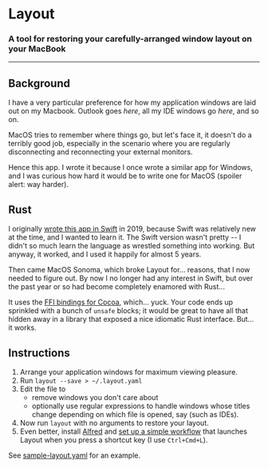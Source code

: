 # Layout

### A tool for restoring your carefully-arranged window layout on your MacBook

---
## Background

I have a very particular preference for how my application windows are laid out on my Macbook. 
Outlook goes _here_, all my IDE windows go _here_, and so on. 

MacOS tries to remember where things go, but let's face it, it doesn't do a terribly good job,
especially in the scenario where you are regularly disconnecting and reconnecting your external
monitors.

Hence this app. I wrote it because I once wrote a similar app for Windows, and I was
curious how hard it would be to write one for MacOS (spoiler alert: way harder).

## Rust

I originally [wrote this app in Swift](https://github.com/jafischer/layout) in 2019,
because Swift was relatively new at the time, and I wanted to learn it. The Swift version wasn't
pretty -- I didn't so much learn the language as wrestled something into working. But anyway, it
worked, and I used it happily for almost 5 years.

Then came MacOS Sonoma, which broke Layout for... reasons, that I now needed to figure out. By now I no
longer had any interest in Swift, but over the past year or so had become completely enamored with Rust...

It uses the [FFI bindings for Cocoa](https://crates.io/crates/cocoa), which... yuck. Your code ends up
sprinkled with a bunch of `unsafe` blocks; it would be great to have all that hidden away in a library
that exposed a nice idiomatic Rust interface. But... it works.

## Instructions

1. Arrange your application windows for maximum viewing pleasure.
2. Run `layout --save > ~/.layout.yaml`
3. Edit the file to
   - remove windows you don't care about
   - optionally use regular expressions to handle windows whose titles change depending on which file is
     opened, say (such as IDEs).<br>
4. Now run `layout` with no arguments to restore your layout.
5. Even better, install [Alfred](https://www.alfredapp.com/) and
   [set up a simple workflow](https://www.alfredapp.com/workflows/) that launches Layout when
   you press a shortcut key (I use `Ctrl+Cmd+L`).

See [sample-layout.yaml](./sample-layout.yaml) for an example.
